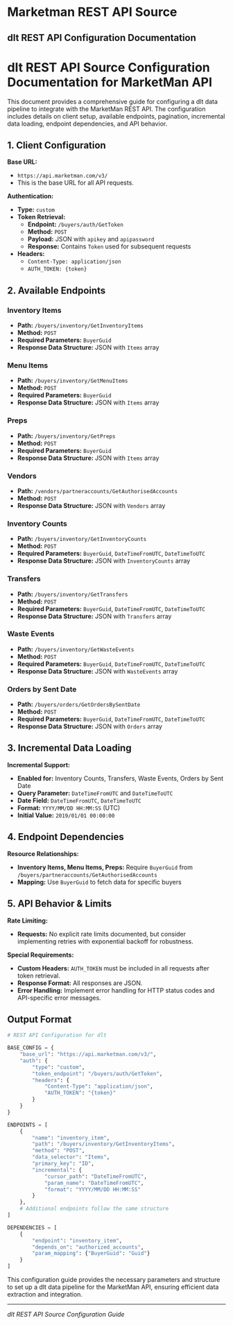 # Marketman REST API Source

## dlt REST API Configuration Documentation

# dlt REST API Source Configuration Documentation for MarketMan API

This document provides a comprehensive guide for configuring a dlt data pipeline to integrate with the MarketMan REST API. The configuration includes details on client setup, available endpoints, pagination, incremental data loading, endpoint dependencies, and API behavior.

## 1. Client Configuration

**Base URL:**
- `https://api.marketman.com/v3/`
- This is the base URL for all API requests.

**Authentication:**
- **Type:** `custom`
- **Token Retrieval:**
  - **Endpoint:** `/buyers/auth/GetToken`
  - **Method:** `POST`
  - **Payload:** JSON with `apikey` and `apipassword`
  - **Response:** Contains `Token` used for subsequent requests
- **Headers:**
  - `Content-Type: application/json`
  - `AUTH_TOKEN: {token}`

## 2. Available Endpoints

### Inventory Items
- **Path:** `/buyers/inventory/GetInventoryItems`
- **Method:** `POST`
- **Required Parameters:** `BuyerGuid`
- **Response Data Structure:** JSON with `Items` array

### Menu Items
- **Path:** `/buyers/inventory/GetMenuItems`
- **Method:** `POST`
- **Required Parameters:** `BuyerGuid`
- **Response Data Structure:** JSON with `Items` array

### Preps
- **Path:** `/buyers/inventory/GetPreps`
- **Method:** `POST`
- **Required Parameters:** `BuyerGuid`
- **Response Data Structure:** JSON with `Items` array

### Vendors
- **Path:** `/vendors/partneraccounts/GetAuthorisedAccounts`
- **Method:** `POST`
- **Response Data Structure:** JSON with `Vendors` array

### Inventory Counts
- **Path:** `/buyers/inventory/GetInventoryCounts`
- **Method:** `POST`
- **Required Parameters:** `BuyerGuid`, `DateTimeFromUTC`, `DateTimeToUTC`
- **Response Data Structure:** JSON with `InventoryCounts` array

### Transfers
- **Path:** `/buyers/inventory/GetTransfers`
- **Method:** `POST`
- **Required Parameters:** `BuyerGuid`, `DateTimeFromUTC`, `DateTimeToUTC`
- **Response Data Structure:** JSON with `Transfers` array

### Waste Events
- **Path:** `/buyers/inventory/GetWasteEvents`
- **Method:** `POST`
- **Required Parameters:** `BuyerGuid`, `DateTimeFromUTC`, `DateTimeToUTC`
- **Response Data Structure:** JSON with `WasteEvents` array

### Orders by Sent Date
- **Path:** `/buyers/orders/GetOrdersBySentDate`
- **Method:** `POST`
- **Required Parameters:** `BuyerGuid`, `DateTimeFromUTC`, `DateTimeToUTC`
- **Response Data Structure:** JSON with `Orders` array

## 3. Incremental Data Loading

**Incremental Support:**
- **Enabled for:** Inventory Counts, Transfers, Waste Events, Orders by Sent Date
- **Query Parameter:** `DateTimeFromUTC` and `DateTimeToUTC`
- **Date Field:** `DateTimeFromUTC`, `DateTimeToUTC`
- **Format:** `YYYY/MM/DD HH:MM:SS` (UTC)
- **Initial Value:** `2019/01/01 00:00:00`

## 4. Endpoint Dependencies

**Resource Relationships:**
- **Inventory Items, Menu Items, Preps:** Require `BuyerGuid` from `/buyers/partneraccounts/GetAuthorisedAccounts`
- **Mapping:** Use `BuyerGuid` to fetch data for specific buyers

## 5. API Behavior & Limits

**Rate Limiting:**
- **Requests:** No explicit rate limits documented, but consider implementing retries with exponential backoff for robustness.

**Special Requirements:**
- **Custom Headers:** `AUTH_TOKEN` must be included in all requests after token retrieval.
- **Response Format:** All responses are JSON.
- **Error Handling:** Implement error handling for HTTP status codes and API-specific error messages.

## Output Format

```python
# REST API Configuration for dlt

BASE_CONFIG = {
    "base_url": "https://api.marketman.com/v3/",
    "auth": {
        "type": "custom",
        "token_endpoint": "/buyers/auth/GetToken",
        "headers": {
            "Content-Type": "application/json",
            "AUTH_TOKEN": "{token}"
        }
    }
}

ENDPOINTS = [
    {
        "name": "inventory_item",
        "path": "/buyers/inventory/GetInventoryItems",
        "method": "POST",
        "data_selector": "Items",
        "primary_key": "ID",
        "incremental": {
            "cursor_path": "DateTimeFromUTC",
            "param_name": "DateTimeFromUTC",
            "format": "YYYY/MM/DD HH:MM:SS"
        }
    },
    # Additional endpoints follow the same structure
]

DEPENDENCIES = [
    {
        "endpoint": "inventory_item",
        "depends_on": "authorized_accounts",
        "param_mapping": {"BuyerGuid": "Guid"}
    }
]
```

This configuration guide provides the necessary parameters and structure to set up a dlt data pipeline for the MarketMan API, ensuring efficient data extraction and integration.

---
*dlt REST API Source Configuration Guide*